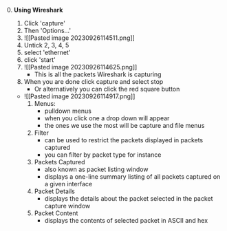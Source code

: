 0. **Using Wireshark**
    
    1. Click 'capture'
    2. Then 'Options...'
    3. ![[Pasted image 20230926114511.png]]
    4. Untick 2, 3, 4, 5
    5. select 'ethernet'
    6. click 'start'
    7. ![[Pasted image 20230926114625.png]]
        - This is all the packets Wireshark is capturing
    8. When you are done click capture and select stop
        - Or alternatively you can click the red square button
    
    - ![[Pasted image 20230926114917.png]]
        1. Menus:
            - pulldown menus
            - when you click one a drop down will appear
            - the ones we use the most will be capture and file menus
        2. Filter
            - can be used to restrict the packets displayed in packets captured
            - you can filter by packet type for instance
        3. Packets Captured
            - also known as packet listing window
            - displays a one-line summary listing of all packets captured on a given interface
        4. Packet Details
            - displays the details about the packet selected in the packet capture window
        5. Packet Content
            - displays the contents of selected packet in ASCII and hex